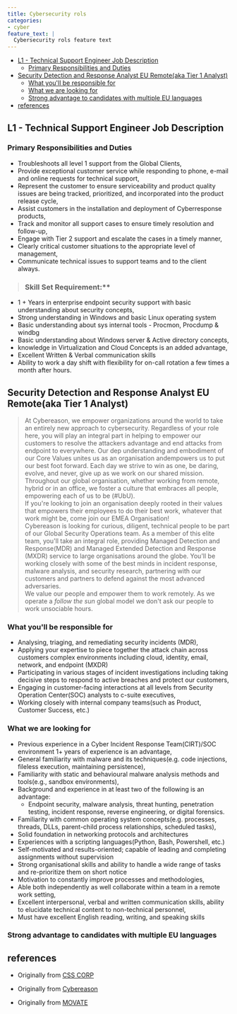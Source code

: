 ```yaml
---
title: Cybersecurity rols
categories:
- cyber
feature_text: |
  Cybersecurity rols feature text
---
```


- [L1 - Technical Support Engineer Job Description](#l1---technical-support-engineer-job-description)
  - [Primary Responsibilities and Duties](#primary-responsibilities-and-duties)
- [Security Detection and Response Analyst EU Remote(aka Tier 1 Analyst)](#security-detection-and-response-analyst-eu-remoteaka-tier-1-analyst)
  - [What you'll be responsible for](#what-youll-be-responsible-for)
  - [What we are looking for](#what-we-are-looking-for)
  - [Strong advantage to candidates with multiple EU languages](#strong-advantage-to-candidates-with-multiple-eu-languages)
- [references](#references)

## L1 - Technical Support Engineer Job Description

### Primary Responsibilities and Duties

- Troubleshoots all level 1 support from the Global Clients,
- Provide exceptional customer service while responding to phone, e-mail and online requests for technical support,
- Represent the customer to ensure serviceability and product quality issues are being tracked, prioritized, and incorporated into the product release cycle,
- Assist customers in the installation and deployment of Cyberresponse products,
- Track and monitor all support cases to ensure timely resolution and follow-up,
- Engage with Tier 2 support and escalate the cases in a timely manner,
- Clearly critical customer situations to the appropriate level of management,
- Communicate technical issues to support teams and to the client always.
  
> ### Skill Set Requirement:**

- 1 + Years in enterprise endpoint security support with basic understanding about security concepts,
- Strong understanding in Windows and basic Linux operating system
- Basic understanding about sys internal tools - Procmon, Procdump & windbg
- Basic understanding about Windows server & Active directory concepts,
- knowledge in Virtualization and Cloud Concepts is an added advantage,
- Excellent Written & Verbal communication skills
- Ability to work a day shift with flexibility for on-call rotation a few times a month after hours.

## Security Detection and Response Analyst EU Remote(aka Tier 1 Analyst)

> At Cybereason, we empower organizations around the world to take an entirely new approach to cybersecurity. Regardless of your role here, you will play an integral part in helping to empower our customers to resolve the attackers advantage and end attacks from endpoint to everywhere. Our dep understanding and embodiment of our Core Values unites us as an organisation andempowers us to put our best foot forward. Each day we strive to win as one, be daring, evolve, and never, give up as we work on our shared mission.  
> Throughout our global organisation, whether working from remote, hybrid or in an office, we foster a culture that embraces all people, empowering each of us to be (#UbU).  
> If you're looking to join an organisation deeply rooted in their values that empowers their employees to do their best work, whatever that work might be, come join our EMEA Organisation!  
> Cybereason is looking for curious, diligent, technical people to be part of our Global Security Operations team. As a member of this elite team, you'll take an integral role, providing Managed Detection and Response(MDR) and Managed Extended Detection and Response (MXDR) service to large organisations around the globe. You'll be working closely with some of the best minds in incident response, malware analysis, and security research, partnering with our customers and partners to defend against the most advanced adversaries.  
> We value our people and empower them to work remotely. As we operate a *follow the sun* global model we don't ask our people to work unsociable hours.

### What you'll be responsible for  

- Analysing, triaging, and remediating security incidents (MDR),
- Applying your expertise to piece together the attack chain across customers complex environments including cloud, identity, email, network, and endpoint (MXDR)
- Participating in various stages of incident investigations including taking decisive steps to respond to active breaches and protect our customers,
- Engaging in customer-facing interactions at all levels from Security Operation Center(SOC) analysts to c-suite executives,
- Working closely with internal company teams(such as Product, Customer Success, etc.)

### What we are looking for

- Previous experience in a Cyber Incident Response Team(CIRT)/SOC  environment 1+ years of experience is an advantage,
- General familiarity with malware and its techniques(e.g. code injections, fileless execution, maintaining persistence),
- Familiarity with static and behavioural malware analysis methods and tools(e.g., sandbox environments),
- Background and experience in at least two of the following is an advantage:
  - Endpoint security, malware analysis, threat hunting, penetration testing, incident response, reverse engineering, or digital forensics.
- Familiarity with common operating system concepts(e.g. processes, threads, DLLs, parent-child process relationships, scheduled tasks),
- Solid foundation in networking protocols and architectures
- Experiences with a scripting languages(Python, Bash, Powershell, etc.)
- Self-motivated and results-oriented; capable of leading and completing assignments without supervision
- Strong organisational skills and ability to handle a wide range of tasks and re-prioritize them on short notice
- Motivation to constantly improve processes and methodologies,
- Able both independently as well collaborate within a team in a remote work setting,
- Excellent interpersonal, verbal and written communication skills, ability to elucidate technical content to non-technical personnel,
- Must have excellent English reading, writing, and speaking skills

### Strong advantage to candidates with multiple EU languages

<!-- more -->
## references

- Originally from [CSS CORP](https://www.csscorp.com/company/)

- Originally from [Cybereason](https://www.cybereason.com/)

- Originally from [MOVATE](https://www.movate.com/)
